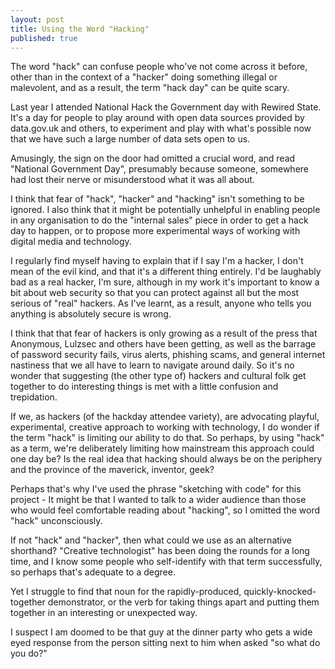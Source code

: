 ```yaml
--- 
layout: post
title: Using the Word "Hacking"
published: true
---
```

The word "hack" can confuse people who've not come across it before, other than in the context of a "hacker" doing something illegal or malevolent, and as a result, the term "hack day" can be quite scary.

Last year I attended National Hack the Government day with Rewired State. It's a day for people to play around with open data sources provided by data.gov.uk and others, to experiment and play with what's possible now that we have such a large number of data sets open to us.

Amusingly, the sign on the door had omitted a crucial word, and read "National Government Day", presumably because someone, somewhere had lost their nerve or misunderstood what it was all about.

I think that fear of "hack", "hacker" and "hacking" isn't something to be ignored. I also think that it might be potentially unhelpful in enabling people in any organisation to do the "internal sales" piece in order to get a hack day to happen, or to propose more experimental ways of working with digital media and technology.

I regularly find myself having to explain that if I say I'm a hacker, I don't mean of the evil kind, and that it's a different thing entirely. I'd be laughably bad as a real hacker, I'm sure, although in my work it's important to know a bit about web security so that you can protect against all but the most serious of "real" hackers. As I've learnt, as a result, anyone who tells you anything is absolutely secure is wrong.

I think that that fear of hackers is only growing as a result of the press that Anonymous, Lulzsec and others have been getting, as well as the barrage of password security fails, virus alerts, phishing scams, and general internet nastiness that we all have to learn to navigate around daily. So it's no wonder that suggesting (the other type of) hackers and cultural folk get together to do interesting things is met with a little confusion and trepidation.

If we, as hackers (of the hackday attendee variety), are advocating playful, experimental, creative approach to working with technology, I do wonder if the term "hack" is limiting our ability to do that. So perhaps, by using "hack" as a term, we're deliberately limiting how mainstream this approach could one day be? Is the real idea that hacking should always be on the periphery and the province of the maverick, inventor, geek?

Perhaps that's why I've used the phrase "sketching with code" for this project - It might be that I wanted to talk to a wider audience than those who would feel comfortable reading about "hacking", so I omitted the word "hack" unconsciously.

If not "hack" and "hacker", then what could we use as an alternative shorthand? "Creative technologist" has been doing the rounds for a long time, and I know some people who self-identify with that term successfully, so perhaps that's adequate to a degree.

Yet I struggle to find that noun for the rapidly-produced, quickly-knocked-together demonstrator, or the verb for taking things apart and putting them together in an interesting or unexpected way.

I suspect I am doomed to be that guy at the dinner party who gets a wide eyed response from the person sitting next to him when asked "so what do you do?"
